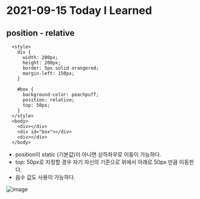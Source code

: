 # 2021-09-15 Today I Learned

## position - relative
~~~
  <style>
    div {
      width: 200px;
      height: 200px;
      border: 5px solid orangered;
      margin-left: 150px;
    }

    #box {
      background-color: peachpuff;
      position: relative;
      top: 50px;
    }
  </style>
  <body>
    <div></div>
    <div id="box"></div>
    <div></div>
  </body>
~~~
* position이 static (기본값)이 아니면 상하좌우로 이동이 가능하다.
* top: 50px로 지정할 경우 자기 자신의 기준으로 위에서 아래로 50px 만큼 이동한다.  
* 음수 값도 사용이 가능하다. 

![image](https://user-images.githubusercontent.com/58898466/133396685-6c566f2b-bb11-4bec-8e36-52b839f8bd42.png)
